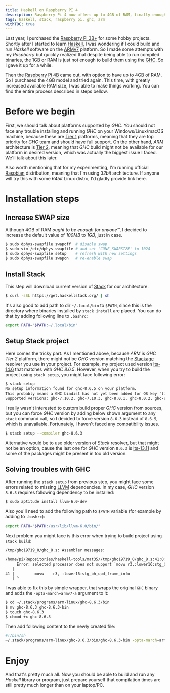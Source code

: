 ```yaml
---
title: Haskell on Raspberry PI 4
description: Raspberry Pi 4 now offers up to 4GB of RAM, finally enough to build & run Haskell programs with GHC and Stack on ARM platform.
tags: haskell, stack, raspberry pi, ghc, arm
withTOC: true
---
```


Last year, I purchased the [Raspberry Pi 3B+] for some hobby projects. Shortly after I started to learn [Haskell], I was wondering if I could build and run _Haskell_ software on the [ARMv7] platform. So I made some attempts with my _Raspberry_ but quickly realized that despite being able to run compiled binaries, the 1GB or RAM is just not enough to build them using the [GHC]. So I gave it up for a while.

Then the [Raspberry Pi 4B] came out, with option to have up to 4GB of RAM. So I purchased the 4GB model and tried again. This time, with greatly increased available RAM size, I was able to make things working. You can find the entire process described in steps bellow.

<!-- MORE -->

# Before we begin
First, we should talk about platforms supported by _GHC_. You should not face any trouble installing and running _GHC_ on your Windows/Linux/macOS machine, because these are [Tier 1] platforms, meaning that they are top priority for _GHC_ team and should have full support. On the other hand, _ARM_ architecture is [Tier 2], meaning that _GHC_ build might not be available for our platform in desired version, which was actually the biggest issue I faced. We'll talk about this later.

Also worth mentioning that for my experimenting, I'm running official [Raspbian] distribution, meaning that I'm using _32bit_ architecture. If anyone will try this with some _64bit_ Linux distro, I'd gladly provide link here.

# Installation steps

## Increase SWAP size
Although 4GB of RAM _ought to be enough for anyone™_, I decided to increase the default value of _100MB_ to _1GB_, just in case.

```bash
$ sudo dphys-swapfile swapoff  # disable swap
$ sudo vim /etc/dphys-swapfile # and set 'CONF_SWAPSIZE' to 1024
$ sudo dphys-swapfile setup    # refresh with new settings
$ sudo dphys-swapfile swapon   # re-enable swap
```

## Install Stack
This step will download current version of [Stack] for our architecture. 

```bash
$ curl -sSL https://get.haskellstack.org/ | sh
```

It's also good to add path to dir `~/.local/bin` to `$PATH`, since this is the directory where binaries installed by `stack install` are placed. You can do that by adding following line to `.bashrc`:

```bash
export PATH="$PATH:~/.local/bin"
```

## Setup Stack project
Here comes the tricky part. As I mentioned above, because _ARM_ is _GHC Tier 2_ platform, there might not be _GHC_ version matching the [Stackage] resolver you use in your project. For example, my project used version [lts-14.6] that matches with _GHC 8.6.5_. However, when you try to build the project using `stack setup`, you might face following error:

```txt
$ stack setup
No setup information found for ghc-8.6.5 on your platform.
This probably means a GHC bindist has not yet been added for OS key 'linux-armv7', 'linux-armv7-ncurses6', 'linux-armv7-tinfo6'.
Supported versions: ghc-7.10.2, ghc-7.10.3, ghc-8.0.1, ghc-8.0.2, ghc-8.2.1, ghc-8.2.2, ghc-8.6.3
```

I really wasn't interested to custom build proper _GHC_ version from sources, but you can force _GHC_ version by adding below shown argument to any `stack` command call, so I decided to force version `8.6.3` instead of `8.6.5`, which is unavailable. Fortunately, I haven't faced any compatibility issues.

```bash
$ stack setup --compiler ghc-8.6.3
```

Alternative would be to use older version of _Stack_ resolver, but that might not be an option, cause the last one for _GHC_ version `8.6.3` is [lts-13.11] and some of the packages might be present in too old version.

## Solving troubles with GHC
After running the `stack setup` from previous step, you might face some errors related to missing [LLVM] dependencies. In my case, _GHC_ version `8.6.3` requires following dependency to be installed:

```bash
$ sudo aptitude install llvm-6.0-dev
```

Also you'll need to add the following path to `$PATH` variable (for example by adding to `.bashrc`):

```bash
export PATH="$PATH:/usr/lib/llvm-6.0/bin/"
```

Next problem you might face is this error when trying to build project using `stack build`:

```txt
/tmp/ghc19719_0/ghc_8.s: Assembler messages:

/home/pi/Repositories/haskell-tools/mat35//tmp/ghc19719_0/ghc_8.s:41:0: error:
     Error: selected processor does not support `movw r3,:lower16:stg_bh_upd_frame_info' in ARM mode
   |
41 |         movw    r3, :lower16:stg_bh_upd_frame_info
   | ^
```

I was able to fix this by simple wrapper, that wraps the original `GHC` binary and adds the  `-opta-march=armv7-a` argument to it:

```bash
$ cd ~/.stack/programs/arm-linux/ghc-8.6.3/bin
$ mv ghc-8.6.3 ghc-8.6.3-bin
$ touch ghc-8.6.3
$ chmod +x ghc-8.6.3

```

Then add following content to the newly created file:

```bash
#!/bin/sh
~/.stack/programs/arm-linux/ghc-8.6.3/bin/ghc-8.6.3-bin -opta-march=armv7-a $@
```

# Enjoy
And that's pretty much all. Now you should be able to build and run any _Haskell_ library or program, just prepare yourself that compilation times are still pretty much longer than on your laptop/PC.

[Raspberry Pi 3B+]: https://www.raspberrypi.org/products/raspberry-pi-3-model-b-plus/
[Raspberry Pi 4B]: https://www.raspberrypi.org/products/raspberry-pi-4-model-b/
[Raspbian]: https://www.raspbian.org/
[Haskell]: https://www.haskell.org/
[ARMv7]: https://en.wikipedia.org/wiki/ARM_architecture
[GHC]: https://www.haskell.org/ghc/
[lts-13.11]: https://www.stackage.org/lts-13.11
[lts-14.6]: https://www.stackage.org/lts-14.6
[LLVM]: https://llvm.org/
[Stack]: https://docs.haskellstack.org/en/stable/README/
[Stackage]: https://www.stackage.org/
[Tier 1]: https://gitlab.haskell.org/ghc/ghc/wikis/platforms#tier-1-platforms
[Tier 2]: https://gitlab.haskell.org/ghc/ghc/wikis/platforms#tier-2-platforms